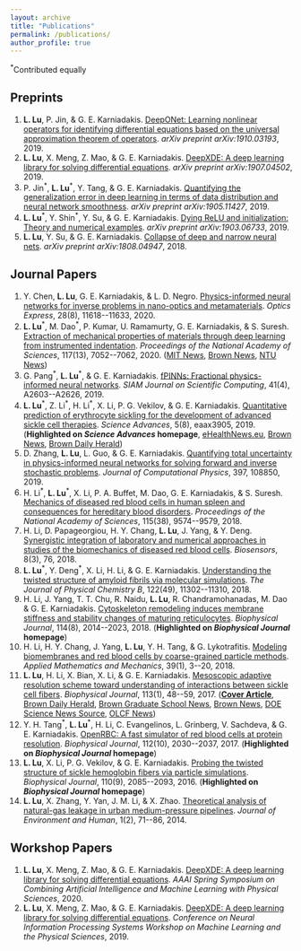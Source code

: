 ```yaml
---
layout: archive
title: "Publications"
permalink: /publications/
author_profile: true
---
```


<!-- {% if author.googlescholar %}
  You can also find my articles on <u><a href="{{author.googlescholar}}">my Google Scholar profile</a>.</u>
{% endif %}

{% include base_path %}

{% for post in site.publications reversed %}
  {% include archive-single.html %}
{% endfor %} -->

<sup>\*</sup>Contributed equally

## Preprints

1. **L. Lu**, P. Jin, & G. E. Karniadakis. [DeepONet: Learning nonlinear operators for identifying differential equations based on the universal approximation theorem of operators](https://arxiv.org/abs/1910.03193). *arXiv preprint arXiv:1910.03193*, 2019.
1. **L. Lu**, X. Meng, Z. Mao, & G. E. Karniadakis. [DeepXDE: A deep learning library for solving differential equations](https://arxiv.org/abs/1907.04502). *arXiv preprint arXiv:1907.04502*, 2019.
1. P. Jin<sup>\*</sup>, **L. Lu**<sup>\*</sup>, Y. Tang, & G. E. Karniadakis. [Quantifying the generalization error in deep learning in terms of data distribution and neural network smoothness](https://arxiv.org/abs/1905.11427). *arXiv preprint arXiv:1905.11427*, 2019.
1. **L. Lu**<sup>\*</sup>, Y. Shin<sup>\*</sup>, Y. Su, & G. E. Karniadakis. [Dying ReLU and initialization: Theory and numerical examples](https://arxiv.org/abs/1903.06733). *arXiv preprint arXiv:1903.06733*, 2019.
1. **L. Lu**, Y. Su, & G. E. Karniadakis. [Collapse of deep and narrow neural nets](https://arxiv.org/abs/1808.04947). *arXiv preprint arXiv:1808.04947*, 2018.

## Journal Papers

1. Y. Chen, **L. Lu**, G. E. Karniadakis, & L. D. Negro. [Physics-informed neural networks for inverse problems in nano-optics and metamaterials](https://www.osapublishing.org/oe/abstract.cfm?uri=oe-28-8-11618). *Optics Express*, 28(8), 11618--11633, 2020.
1. **L. Lu**<sup>\*</sup>, M. Dao<sup>\*</sup>, P. Kumar, U. Ramamurty, G. E. Karniadakis, & S. Suresh. [Extraction of mechanical properties of materials through deep learning from instrumented indentation](https://www.pnas.org/content/117/13/7052). *Proceedings of the National Academy of Sciences*, 117(13), 7052--7062, 2020. ([MIT News](http://news.mit.edu/2020/deep-learning-mechanical-property-metallic-0316), [Brown News](https://www.brown.edu/news/2020-03-27/indentation), [NTU News](http://news.ntu.edu.sg/news/Pages/NR2020_Mar17.aspx))
1. G. Pang<sup>\*</sup>, **L. Lu**<sup>\*</sup>, & G. E. Karniadakis. [fPINNs: Fractional physics-informed neural networks](https://epubs.siam.org/doi/abs/10.1137/18M1229845). *SIAM Journal on Scientific Computing*, 41(4), A2603--A2626, 2019.
1. **L. Lu**<sup>\*</sup>, Z. Li<sup>\*</sup>, H. Li<sup>\*</sup>, X. Li, P. G. Vekilov, & G. E. Karniadakis. [Quantitative prediction of erythrocyte sickling for the development of advanced sickle cell therapies](https://advances.sciencemag.org/content/5/8/eaax3905). *Science Advances*, 5(8), eaax3905, 2019. (**Highlighted on *Science Advances* homepage**, [eHealthNews.eu](http://www.ehealthnews.eu/research/5923-computer-model-could-help-test-new-sickle-cell-drugs), [Brown News](https://www.brown.edu/news/2019-08-22/sicklecell), [Brown Daily Herald](http://www.browndailyherald.com/2019/10/30/university-researchers-develop-computer-model-design-drugs-sickle-cell/))
1. D. Zhang, **L. Lu**, L. Guo, & G. E. Karniadakis. [Quantifying total uncertainty in physics-informed neural networks for solving forward and inverse stochastic problems](https://www.sciencedirect.com/science/article/pii/S0021999119305340). *Journal of Computational Physics*, 397, 108850, 2019.
1. H. Li<sup>\*</sup>, **L. Lu**<sup>\*</sup>, X. Li, P. A. Buffet, M. Dao, G. E. Karniadakis, & S. Suresh. [Mechanics of diseased red blood cells in human spleen and consequences for hereditary blood disorders](https://www.pnas.org/content/115/38/9574). *Proceedings of the National Academy of Sciences*, 115(38), 9574--9579, 2018.
1. H. Li, D. Papageorgiou, H. Y. Chang, **L. Lu**, J. Yang, & Y. Deng. [Synergistic integration of laboratory and numerical approaches in studies of the biomechanics of diseased red blood cells](https://www.mdpi.com/2079-6374/8/3/76). *Biosensors*, 8(3), 76, 2018.
1. **L. Lu**<sup>\*</sup>, Y. Deng<sup>\*</sup>, X. Li, H. Li, & G. E. Karniadakis. [Understanding the twisted structure of amyloid fibrils via molecular simulations](https://pubs.acs.org/doi/abs/10.1021/acs.jpcb.8b07255). *The Journal of Physical Chemistry B*, 122(49), 11302--11310, 2018.
1. H. Li, J. Yang, T. T. Chu, R. Naidu, **L. Lu**, R. Chandramohanadas, M. Dao & G. E. Karniadakis. [Cytoskeleton remodeling induces membrane stiffness and stability changes of maturing reticulocytes](https://www.sciencedirect.com/science/article/abs/pii/S0006349518303217). *Biophysical Journal*, 114(8), 2014--2023, 2018. (**Highlighted on *Biophysical Journal* homepage**)
1. H. Li, H. Y. Chang, J. Yang, **L. Lu**, Y. H. Tang, & G. Lykotrafitis. [Modeling biomembranes and red blood cells by coarse-grained particle methods](https://link.springer.com/article/10.1007/s10483-018-2252-6). *Applied Mathematics and Mechanics*, 39(1), 3--20, 2018.
1. **L. Lu**, H. Li, X. Bian, X. Li, & G. E. Karniadakis. [Mesoscopic adaptive resolution scheme toward understanding of interactions between sickle cell fibers](https://www.sciencedirect.com/science/article/pii/S0006349517306215). *Biophysical Journal*, 113(1), 48--59, 2017. ([**Cover Article**](https://www.biophysics.org/blog/2017/07/11/mesoscopic-adaptive-resolution-scheme-toward-understanding-of-interactions-between-sickle-cell-fibers/), [Brown Daily Herald](http://www.browndailyherald.com/2018/02/06/university-researchers-develop-complete-model-sickle-cell/), [Brown Graduate School News](https://www.brown.edu/academics/gradschool/news/2017-08/student-research-computer-models-provide-new-understanding-sickle-cell-disease), [Brown News](https://news.brown.edu/articles/2017/07/sicklecell), [DOE Science News Source](https://www.newswise.com/doescience/?article_id=688072&returnurl=aHR0cHM6Ly93d3cubmV3c3dpc2UuY29tL2FydGljbGVzL2xpc3Q=), [OLCF News](https://www.olcf.ornl.gov/2018/01/16/a-shortcut-to-modeling-sickle-cell-disease/))
1. Y. H. Tang<sup>\*</sup>, **L. Lu**<sup>\*</sup>, H. Li, C. Evangelinos, L. Grinberg, V. Sachdeva, & G. E. Karniadakis. [OpenRBC: A fast simulator of red blood cells at protein resolution](https://www.sciencedirect.com/science/article/pii/S0006349517304368). *Biophysical Journal*, 112(10), 2030--2037, 2017. (**Highlighted on *Biophysical Journal* homepage**)
1. **L. Lu**, X. Li, P. G. Vekilov, & G. E. Karniadakis. [Probing the twisted structure of sickle hemoglobin fibers via particle simulations](https://www.sciencedirect.com/science/article/pii/S0006349516301205). *Biophysical Journal*, 110(9), 2085--2093, 2016. (**Highlighted on *Biophysical Journal* homepage**)
1. **L. Lu**, X. Zhang, Y. Yan, J. M. Li, & X. Zhao. [Theoretical analysis of natural-gas leakage in urban medium-pressure pipelines](https://www.researchgate.net/profile/Xingxing_Zhang4/publication/265020333_Theoretical_Analysis_of_Natural-Gas_Leakage_in_Urban_Medium-pressure_Pipelines/links/53fc5acc0cf2dca8ffff1239/Theoretical-Analysis-of-Natural-Gas-Leakage-in-Urban-Medium-pressure-Pipelines.pdf). *Journal of Environment and Human*, 1(2), 71--86, 2014.

## Workshop Papers

1. **L. Lu**, X. Meng, Z. Mao, & G. E. Karniadakis. [DeepXDE: A deep learning library for solving differential equations](http://ceur-ws.org/Vol-2587/article_14.pdf). *AAAI Spring Symposium on Combining Artificial Intelligence and Machine Learning with Physical Sciences*, 2020.
1. **L. Lu**, X. Meng, Z. Mao, & G. E. Karniadakis. [DeepXDE: A deep learning library for solving differential equations](https://ml4physicalsciences.github.io/files/NeurIPS_ML4PS_2019_2.pdf). *Conference on Neural Information Processing Systems Workshop on Machine Learning and the Physical Sciences*, 2019.
